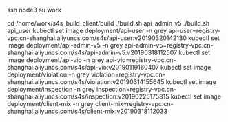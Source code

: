 ssh node3
su work

cd /home/work/s4s_build_client/build
./build.sh api_admin_v5
./build.sh api_user
kubectl set image deployment/api-user -n grey api-user=registry-vpc.cn-shanghai.aliyuncs.com/s4s/api-user:v20190320142130
kubectl set image deployment/api-admin-v5 -n grey api-admin-v5=registry-vpc.cn-shanghai.aliyuncs.com/s4s/api-admin-v5:v20190318112507
kubectl set image deployment/api-vio -n grey api-vio=registry-vpc.cn-shanghai.aliyuncs.com/s4s/api-vio:v20190119160407
kubectl set image deployment/violation -n grey violation=registry-vpc.cn-shanghai.aliyuncs.com/s4s/violation:v20190314155645
kubectl set image deployment/inspection -n grey inspection=registry-vpc.cn-shanghai.aliyuncs.com/s4s/inspection:v20190225175815
kubectl set image deployment/client-mix -n grey client-mix=registry-vpc.cn-shanghai.aliyuncs.com/s4s/client-mix:v20190318112033

